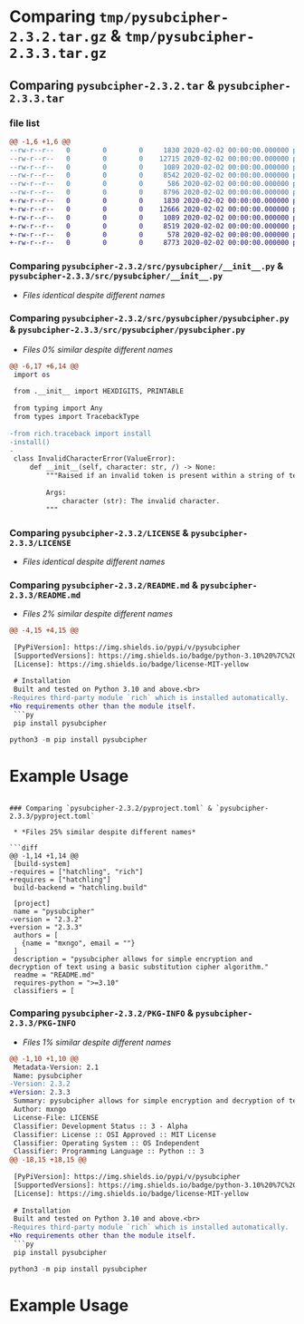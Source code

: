 # Comparing `tmp/pysubcipher-2.3.2.tar.gz` & `tmp/pysubcipher-2.3.3.tar.gz`

## Comparing `pysubcipher-2.3.2.tar` & `pysubcipher-2.3.3.tar`

### file list

```diff
@@ -1,6 +1,6 @@
--rw-r--r--   0        0        0     1830 2020-02-02 00:00:00.000000 pysubcipher-2.3.2/src/pysubcipher/__init__.py
--rw-r--r--   0        0        0    12715 2020-02-02 00:00:00.000000 pysubcipher-2.3.2/src/pysubcipher/pysubcipher.py
--rw-r--r--   0        0        0     1089 2020-02-02 00:00:00.000000 pysubcipher-2.3.2/LICENSE
--rw-r--r--   0        0        0     8542 2020-02-02 00:00:00.000000 pysubcipher-2.3.2/README.md
--rw-r--r--   0        0        0      586 2020-02-02 00:00:00.000000 pysubcipher-2.3.2/pyproject.toml
--rw-r--r--   0        0        0     8796 2020-02-02 00:00:00.000000 pysubcipher-2.3.2/PKG-INFO
+-rw-r--r--   0        0        0     1830 2020-02-02 00:00:00.000000 pysubcipher-2.3.3/src/pysubcipher/__init__.py
+-rw-r--r--   0        0        0    12666 2020-02-02 00:00:00.000000 pysubcipher-2.3.3/src/pysubcipher/pysubcipher.py
+-rw-r--r--   0        0        0     1089 2020-02-02 00:00:00.000000 pysubcipher-2.3.3/LICENSE
+-rw-r--r--   0        0        0     8519 2020-02-02 00:00:00.000000 pysubcipher-2.3.3/README.md
+-rw-r--r--   0        0        0      578 2020-02-02 00:00:00.000000 pysubcipher-2.3.3/pyproject.toml
+-rw-r--r--   0        0        0     8773 2020-02-02 00:00:00.000000 pysubcipher-2.3.3/PKG-INFO
```

### Comparing `pysubcipher-2.3.2/src/pysubcipher/__init__.py` & `pysubcipher-2.3.3/src/pysubcipher/__init__.py`

 * *Files identical despite different names*

### Comparing `pysubcipher-2.3.2/src/pysubcipher/pysubcipher.py` & `pysubcipher-2.3.3/src/pysubcipher/pysubcipher.py`

 * *Files 0% similar despite different names*

```diff
@@ -6,17 +6,14 @@
 import os
 
 from .__init__ import HEXDIGITS, PRINTABLE
 
 from typing import Any
 from types import TracebackType
 
-from rich.traceback import install
-install()
-
 class InvalidCharacterError(ValueError):
     def __init__(self, character: str, /) -> None:
         """Raised if an invalid token is present within a string of text while encrypting or decrypting a value.
 
         Args:
             character (str): The invalid character.
         """
```

### Comparing `pysubcipher-2.3.2/LICENSE` & `pysubcipher-2.3.3/LICENSE`

 * *Files identical despite different names*

### Comparing `pysubcipher-2.3.2/README.md` & `pysubcipher-2.3.3/README.md`

 * *Files 2% similar despite different names*

```diff
@@ -4,15 +4,15 @@
 
 [PyPiVersion]: https://img.shields.io/pypi/v/pysubcipher
 [SupportedVersions]: https://img.shields.io/badge/python-3.10%20%7C%203.11-orange
 [License]: https://img.shields.io/badge/license-MIT-yellow
 
 # Installation
 Built and tested on Python 3.10 and above.<br>
-Requires third-party module `rich` which is installed automatically.
+No requirements other than the module itself.
 ```py
 pip install pysubcipher
 ```
 ```py
 python3 -m pip install pysubcipher
 ```
 # Example Usage
```

### Comparing `pysubcipher-2.3.2/pyproject.toml` & `pysubcipher-2.3.3/pyproject.toml`

 * *Files 25% similar despite different names*

```diff
@@ -1,14 +1,14 @@
 [build-system]
-requires = ["hatchling", "rich"]
+requires = ["hatchling"]
 build-backend = "hatchling.build"
 
 [project]
 name = "pysubcipher"
-version = "2.3.2"
+version = "2.3.3"
 authors = [
   {name = "mxngo", email = ""}
 ]
 description = "pysubcipher allows for simple encryption and decryption of text using a basic substitution cipher algorithm."
 readme = "README.md"
 requires-python = ">=3.10"
 classifiers = [
```

### Comparing `pysubcipher-2.3.2/PKG-INFO` & `pysubcipher-2.3.3/PKG-INFO`

 * *Files 1% similar despite different names*

```diff
@@ -1,10 +1,10 @@
 Metadata-Version: 2.1
 Name: pysubcipher
-Version: 2.3.2
+Version: 2.3.3
 Summary: pysubcipher allows for simple encryption and decryption of text using a basic substitution cipher algorithm.
 Author: mxngo
 License-File: LICENSE
 Classifier: Development Status :: 3 - Alpha
 Classifier: License :: OSI Approved :: MIT License
 Classifier: Operating System :: OS Independent
 Classifier: Programming Language :: Python :: 3
@@ -18,15 +18,15 @@
 
 [PyPiVersion]: https://img.shields.io/pypi/v/pysubcipher
 [SupportedVersions]: https://img.shields.io/badge/python-3.10%20%7C%203.11-orange
 [License]: https://img.shields.io/badge/license-MIT-yellow
 
 # Installation
 Built and tested on Python 3.10 and above.<br>
-Requires third-party module `rich` which is installed automatically.
+No requirements other than the module itself.
 ```py
 pip install pysubcipher
 ```
 ```py
 python3 -m pip install pysubcipher
 ```
 # Example Usage
```


